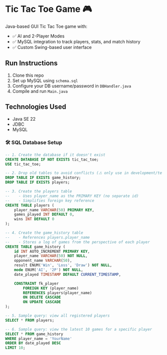 # Tic Tac Toe Game 🎮

Java-based GUI Tic Tac Toe game with:
- ✅ AI and 2-Player Modes
- ✅ MySQL integration to track players, stats, and match history
- ✅ Custom Swing-based user interface

## Run Instructions

1. Clone this repo
2. Set up MySQL using `schema.sql`
3. Configure your DB username/password in `DBHandler.java`
4. Compile and run `Main.java`

## Technologies Used

- Java SE 22
- JDBC
- MySQL



### 🛠️ SQL Database Setup

```sql
-- 1. Create the database if it doesn't exist
CREATE DATABASE IF NOT EXISTS tic_tac_toe;
USE tic_tac_toe;

-- 2. Drop old tables to avoid conflicts (⚠ only use in development/testing)
DROP TABLE IF EXISTS game_history;
DROP TABLE IF EXISTS players;

-- 3. Create the players table
--    - Uses player_name as the PRIMARY KEY (no separate id)
--    - Simplifies foreign key reference
CREATE TABLE players (
    player_name VARCHAR(50) PRIMARY KEY,
    games_played INT DEFAULT 0,
    wins INT DEFAULT 0
);

-- 4. Create the game_history table
--    - References players.player_name
--    - Stores a log of games from the perspective of each player
CREATE TABLE game_history (
    id INT AUTO_INCREMENT PRIMARY KEY,
    player_name VARCHAR(50) NOT NULL,
    opponent_name VARCHAR(50),
    result ENUM('Win', 'Loss', 'Draw') NOT NULL,
    mode ENUM('AI', '2P') NOT NULL,
    date_played TIMESTAMP DEFAULT CURRENT_TIMESTAMP,

    CONSTRAINT fk_player
        FOREIGN KEY (player_name)
        REFERENCES players(player_name)
        ON DELETE CASCADE
        ON UPDATE CASCADE
);

-- 5. Sample query: view all registered players
SELECT * FROM players;

-- 6. Sample query: view the latest 10 games for a specific player
SELECT * FROM game_history
WHERE player_name = 'YourName'
ORDER BY date_played DESC
LIMIT 10;
